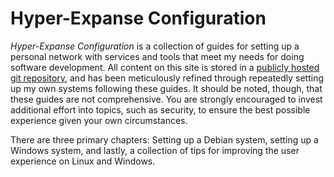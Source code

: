 # Hyper-Expanse Configuration

_Hyper-Expanse Configuration_ is a collection of guides for setting up a personal network with services and tools that meet my needs for doing software development. All content on this site is stored in a [publicly hosted git repository](https://gitlab.com/hyper-expanse/configuration), and has been meticulously refined through repeatedly setting up my own systems following these guides. It should be noted, though, that these guides are not comprehensive. You are strongly encouraged to invest additional effort into topics, such as security, to ensure the best possible experience given your own circumstances.

There are three primary chapters: Setting up a Debian system, setting up a Windows system, and lastly, a collection of tips for improving the user experience on Linux and Windows.
